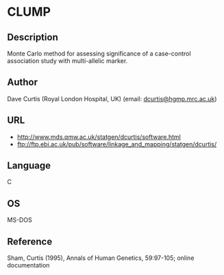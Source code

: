 # CLUMP

## Description
Monte Carlo method for assessing significance of a case-control association study with multi-allelic marker.

## Author
Dave Curtis (Royal London Hospital, UK) (email: dcurtis@hgmp.mrc.ac.uk)

## URL
* http://www.mds.qmw.ac.uk/statgen/dcurtis/software.html
* ftp://ftp.ebi.ac.uk/pub/software/linkage_and_mapping/statgen/dcurtis/

## Language
C

## OS
MS-DOS

## Reference
Sham, Curtis (1995), Annals of Human Genetics, 59:97-105; online documentation